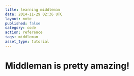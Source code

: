 ```yaml
---
title: learning middleman
date: 2014-11-29 02:36 UTC
layout: note
published: false
category: code
action: reference
tags: middleman
asset_type: tutorial
---
```


# Middleman is pretty amazing!
